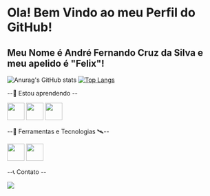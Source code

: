 # Ola! Bem Vindo ao meu Perfil do GitHub!

## Meu Nome é André Fernando Cruz da Silva e meu apelido é "Felix"!
![Anurag's GitHub stats](https://github-readme-stats.vercel.app/api?username=andrefernandocruz&theme=aura&show_icons=true) 
[![Top Langs](https://github-readme-stats.vercel.app/api/top-langs/?username=andrefernandocruz&theme=aura&layout=donut)](https://github.com/andrefernandocruz/github-readme-stats)


--🎒 Estou aprendendo --

 <img loading="lazy" src="https://cdn.jsdelivr.net/gh/devicons/devicon@latest/icons/lua/lua-original.svg" width="40" heigth="40" />  <img loading="lazy" src="https://cdn.jsdelivr.net/gh/devicons/devicon@latest/icons/java/java-original.svg" width="40" heigth="40" />  <img loading="lazy" src="https://cdn.jsdelivr.net/gh/devicons/devicon@latest/icons/javascript/javascript-original.svg" width="40" heigth="40" />

--🧰 Ferramentas e Tecnologias 🛰️--

 <img loading="lazy" src="https://cdn.jsdelivr.net/gh/devicons/devicon@latest/icons/vscode/vscode-original-wordmark.svg" width="40" heigth="40" />  <img loading="lazy" src="https://cdn.jsdelivr.net/gh/devicons/devicon@latest/icons/intellij/intellij-original.svg" width="40" heigth="40" />

--📞 Contato --
<div>
<a href = "mailto:contato@andrefernandocruzdasilva@gmail.com"><img loading="lazy" src="https://img.shields.io/badge/Gmail-D14836?style=for-the-badge&logo=gmail&logoColor=white" target="_blank"></a>
</div>
